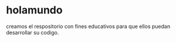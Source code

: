 # holamundo
creamos el respositorio con fines educativos para que ellos puedan desarrollar su codigo.
